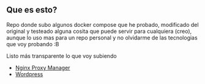 ## Que es esto?
Repo donde subo algunos docker compose que he probado, modificado del original y testeado alguna cosita que puede servir para cualquiera (creo), aunque lo uso mas para un repo personal y no olvidarme de las tecnologias que voy probando :B

Listo más transparente lo que voy subiendo
* [Nginx Proxy Manager](https://github.com/luchoco96/repo/tree/master/docker-compose/npm)
* [Wordpress](https://github.com/luchoco96/repo/tree/master/docker-compose/wordpress)
